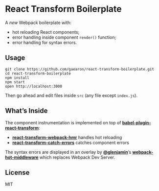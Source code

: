 React Transform Boilerplate
=====================

A *new* Webpack boilerplate with:

* hot reloading React components;
* error handling inside component `render()` function;
* error handling for syntax errors.

## Usage

```
git clone https://github.com/gaearon/react-transform-boilerplate.git
cd react-transform-boilerplate
npm install
npm start
open http://localhost:3000
```

Then go ahead and edit files inside `src` (any file except `index.js`).

## What’s Inside


The component instrumentation is implemented on top of **[babel-plugin-react-transform](https://github.com/gaearon/babel-plugin-react-transform)**:

* **[react-transform-webpack-hmr](https://github.com/gaearon/react-transform-webpack-hmr)** handles hot reloading
* **[react-transform-catch-errors](https://github.com/gaearon/react-transform-catch-errors)** catches component errors

The syntax errors are displayed in an overlay by **[@glenjamin](https://github.com/glenjamin)**’s **[webpack-hot-middleware](https://github.com/glenjamin/webpack-hot-middleware)** which replaces Webpack Dev Server.

## License

MIT
